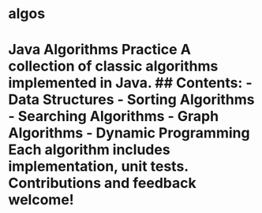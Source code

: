 # algos
# Java Algorithms Practice  A collection of classic algorithms implemented in Java.   ## Contents: - Data Structures - Sorting Algorithms - Searching Algorithms - Graph Algorithms - Dynamic Programming  Each algorithm includes implementation, unit tests. Contributions and feedback welcome!
